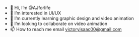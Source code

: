 - 👋 Hi, I’m @AJforlife
- 👀 I’m interested in UI/UX
- 🌱 I’m currently learning graphic design and video animation
- 💞️ I’m looking to collaborate on video animation
- 📫 How to reach me email victoryisaac00@gmail.com

<!---
AJforlife/AJforlife is a ✨ special ✨ repository because its `README.md` (this file) appears on your GitHub profile.
You can click the Preview link to take a look at your changes.
--->
